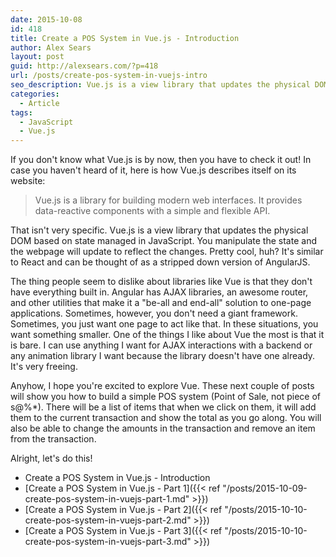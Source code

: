 ```yaml
---
date: 2015-10-08
id: 418
title: Create a POS System in Vue.js - Introduction
author: Alex Sears
layout: post
guid: http://alexsears.com/?p=418
url: /posts/create-pos-system-in-vuejs-intro
seo_description: Vue.js is a view library that updates the physical DOM based on state managed in JavaScript. Together we will build a simple POS system that demonstrates its power.
categories:
  - Article
tags:
  - JavaScript
  - Vue.js
---
```


If you don't know what Vue.js is by now, then you have to check it out!  In case you haven't heard of it, here is how Vue.js describes itself on its website:

> Vue.js is a library for building modern web interfaces. It provides data-reactive components with a simple and flexible API.

That isn't very specific.  Vue.js is a view library that updates the physical DOM based on state managed in JavaScript.  You manipulate the state and the webpage will update to reflect the changes.  Pretty cool, huh?  It's similar to React and can be thought of as a stripped down version of AngularJS.

The thing people seem to dislike about libraries like Vue is that they don't have everything built in.  Angular has AJAX libraries, an awesome router, and other utilities that make it a "be-all and end-all" solution to one-page applications.  Sometimes, however, you don't need a giant framework.  Sometimes, you just want one page to act like that.  In these situations, you want something smaller.  One of the things I like about Vue the most is that it is bare.  I can use anything I want for AJAX interactions with a backend or any animation library I want because the library doesn't have one already.  It's very freeing.

Anyhow, I hope you're excited to explore Vue.  These next couple of posts will show you how to build a simple POS system (Point of Sale, not piece of s@%*).  There will be a list of items that when we click on them, it will add them to the current transaction and show the total as you go along.  You will also be able to change the amounts in the transaction and remove an item from the transaction.

Alright, let's do this!

- Create a POS System in Vue.js - Introduction
- [Create a POS System in Vue.js - Part 1]({{< ref "/posts/2015-10-09-create-pos-system-in-vuejs-part-1.md" >}})
- [Create a POS System in Vue.js - Part 2]({{< ref "/posts/2015-10-10-create-pos-system-in-vuejs-part-2.md" >}})
- [Create a POS System in Vue.js - Part 3]({{< ref "/posts/2015-10-10-create-pos-system-in-vuejs-part-3.md" >}})
